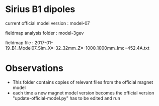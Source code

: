 Sirius B1 dipoles
=================

current official model version : model-07

fieldmap analysis folder       : model-3gev

fieldmap file                  : 2017-01-19_B1_Model07_Sim_X=-32_32mm_Z=-1000_1000mm_Imc=452.4A.txt


Observations
============

- This folder contains copies of relevant files from the official magnet model
- each time a new magnet model version becomes the official version "update-official-model.py" has to be edited and run
